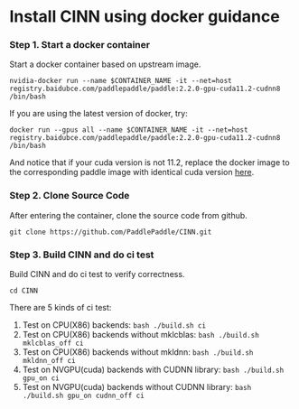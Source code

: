# Install CINN using docker guidance

### Step 1. Start a docker container

Start a docker container based on upstream image.

`nvidia-docker run --name $CONTAINER_NAME -it --net=host registry.baidubce.com/paddlepaddle/paddle:2.2.0-gpu-cuda11.2-cudnn8 /bin/bash`

If you are using the latest version of docker, try:

`docker run --gpus all --name $CONTAINER_NAME -it --net=host registry.baidubce.com/paddlepaddle/paddle:2.2.0-gpu-cuda11.2-cudnn8 /bin/bash`

And notice that if your cuda version is not 11.2, replace the docker image to the corresponding paddle image with identical cuda version [here](https://registry.hub.docker.com/r/paddlepaddle/paddle).

### Step 2. Clone Source Code

After entering the container, clone the source code from github.

`git clone https://github.com/PaddlePaddle/CINN.git`

### Step 3. Build CINN and do ci test

Build CINN and do ci test to verify correctness.

`cd CINN`

There are 5 kinds of ci test:

1. Test on CPU(X86) backends: `bash ./build.sh ci`
2. Test on CPU(X86) backends without mklcblas: `bash ./build.sh mklcblas_off ci`
3. Test on CPU(X86) backends without mkldnn: `bash ./build.sh mkldnn_off ci`
4. Test on NVGPU(cuda) backends with CUDNN library: `bash ./build.sh gpu_on ci`
5. Test on NVGPU(cuda) backends without CUDNN library: `bash ./build.sh gpu_on cudnn_off ci`
